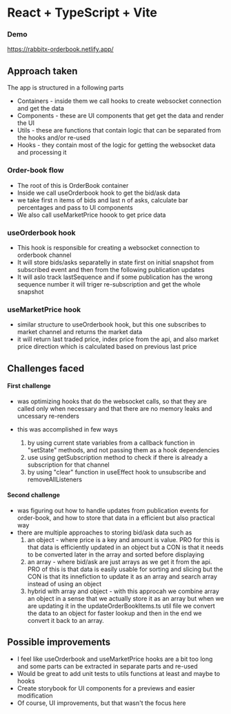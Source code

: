 # React + TypeScript + Vite

### Demo

https://rabbitx-orderbook.netlify.app/

## Approach taken

The app is structured in a following parts

- Containers - inside them we call hooks to create websocket connection and get the data
- Components - these are UI components that get get the data and render the UI
- Utils - these are functions that contain logic that can be separated from the hooks and/or re-used
- Hooks - they contain most of the logic for getting the websocket data and processing it

### Order-book flow

- The root of this is OrderBook container
- Inside we call useOrderbook hook to get the bid/ask data
- we take first n items of bids and last n of asks, calculate bar percentages and pass to UI components
- We also call useMarketPrice hoook to get price data

### useOrderbook hook

- This hook is responsible for creating a websocket connection to orderbook channel
- It will store bids/asks separatelly in state first on initial snapshot from subscribed event and then from the following publication updates
- It will aslo track lastSequence and if some publication has the wrong sequence number it will triger re-subscription and get the whole snapshot

### useMarketPrice hook

- similar structure to useOrderbook hook, but this one subscribes to market channel and returns the market data
- it will return last traded price, index price from the api, and also market price direction which is calculated based on previous last price

## Challenges faced

#### First challenge

- was optimizing hooks that do the websocket calls, so that they are called only when necessary and that there are no memory leaks and uncessary re-renders
- this was accomplished in few ways

  1.  by using current state variables from a callback function in "setState" methods, and not passing them as a hook dependencies
  2.  use using getSubscription method to check if there is already a subscription for that channel
  3.  by using "clear" function in useEffect hook to unsubscribe and removeAllListeners

#### Second challenge

- was figuring out how to handle updates from publication events for order-book, and how to store that data in a efficient but also practical way
- there are multiple approaches to storing bid/ask data such as
  1.  an object - where price is a key and amount is value. PRO for this is that data is efficiently updated in an object but a CON is that it needs to be converted later in the array and sorted before displaying
  2.  an array - where bid/ask are just arrays as we get it from the api. PRO of this is that data is easily usable for sorting and slicing but the CON is that its innefiction to update it as an array and search array instead of using an object
  3.  hybrid with array and object - with this approcah we combine array an object in a sense that we actually store it as an array but when we are updating it in the updateOrderBookItems.ts util file we convert the data to an object for faster lookup and then in the end we convert it back to an array.

## Possible improvements

- I feel like useOrderbook and useMarketPrice hooks are a bit too long and some parts can be extracted in separate parts and re-used
- Would be great to add unit tests to utils functions at least and maybe to hooks
- Create storybook for UI components for a previews and easier modification
- Of course, UI improvements, but that wasn't the focus here

